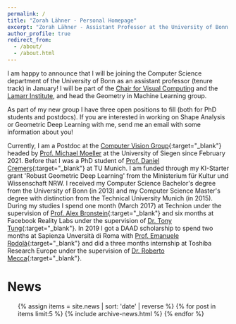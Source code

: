 ```yaml
---
permalink: /
title: "Zorah Lähner - Personal Homepage"
excerpt: "Zorah Lähner - Assistant Professor at the University of Bonn - Geometry in Machine Learning group"
author_profile: true
redirect_from:
  - /about/
  - /about.html
---
```


I am happy to announce that I will be joining the Computer Science department of the University of Bonn as an assistant professor (tenure track) in January! I will be part of the [Chair for Visual Computing](https://cg.cs.uni-bonn.de/) and the [Lamarr Institute](https://lamarr-institute.org/), and head the Geometry in Machine Learning group.  

As part of my new group I have three open positions to fill (both for PhD students and postdocs). If you are interested in working on Shape Analysis or Geometric Deep Learning with me, send me an email with some information about you!  

Currently, I am a Postdoc at the [Computer Vision  Group](https://www.vsa.informatik.uni-siegen.de/en){:target="\_blank"} headed by [Prof. Michael Moeller](https://sites.google.com/site/michaelmoellermath/) at the University of Siegen since February 2021. Before that I was a PhD student of [Prof. Daniel Cremers](https://vision.in.tum.de/members/cremers){:target="\_blank"} at TU Munich. I am funded through my KI-Starter grant 'Robust Geometric Deep Learning' from the Ministerium für Kultur und Wissenschaft NRW. I received my Computer Science Bachelor's degree from the University of Bonn (in 2013) and my Computer Science Master's degree with distinction from the Technical University Munich (in 2015). During my studies I spend one month (March 2017) at Technion under the supervision of [Prof. Alex Bronstein](https://bron.cs.technion.ac.il){:target="\_blank"} and six months at Facebook Reality Labs under the supervision of [Dr. Tony Tung](https://sites.google.com/site/tony2ng/){:target="\_blank"}. In 2019 I got a DAAD scholarship to spend two months at Sapienza Unversità di Roma with [Prof. Emanuele Rodolà](https://sites.google.com/site/erodola/){:target="\_blank"} and did a three months internship at Toshiba Research Europe under the supervision of [Dr. Roberto Mecca](http://www.robertomecca.com/){:target="\_blank"}.


News
======
  <ul>{% assign items = site.news | sort: 'date' | reverse %}
{% for post in items limit:5 %}
    {% include archive-news.html %}
  {% endfor %}</ul>
